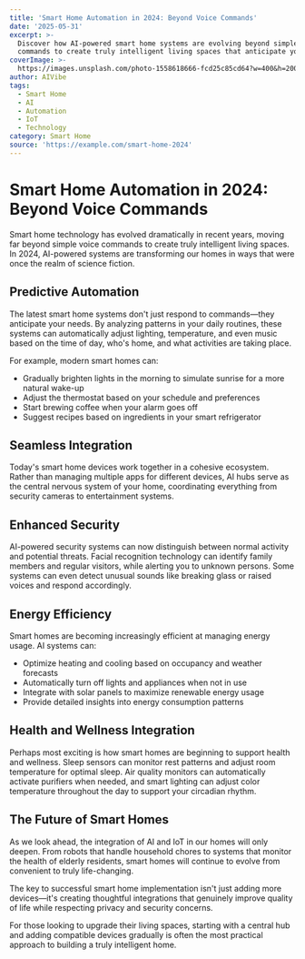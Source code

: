 ```yaml
---
title: 'Smart Home Automation in 2024: Beyond Voice Commands'
date: '2025-05-31'
excerpt: >-
  Discover how AI-powered smart home systems are evolving beyond simple voice
  commands to create truly intelligent living spaces that anticipate your needs.
coverImage: >-
  https://images.unsplash.com/photo-1558618666-fcd25c85cd64?w=400&h=200&fit=crop&auto=format
author: AIVibe
tags:
  - Smart Home
  - AI
  - Automation
  - IoT
  - Technology
category: Smart Home
source: 'https://example.com/smart-home-2024'
---
```


# Smart Home Automation in 2024: Beyond Voice Commands

Smart home technology has evolved dramatically in recent years, moving far beyond simple voice commands to create truly intelligent living spaces. In 2024, AI-powered systems are transforming our homes in ways that were once the realm of science fiction.

## Predictive Automation

The latest smart home systems don't just respond to commands—they anticipate your needs. By analyzing patterns in your daily routines, these systems can automatically adjust lighting, temperature, and even music based on the time of day, who's home, and what activities are taking place.

For example, modern smart homes can:
- Gradually brighten lights in the morning to simulate sunrise for a more natural wake-up
- Adjust the thermostat based on your schedule and preferences
- Start brewing coffee when your alarm goes off
- Suggest recipes based on ingredients in your smart refrigerator

## Seamless Integration

Today's smart home devices work together in a cohesive ecosystem. Rather than managing multiple apps for different devices, AI hubs serve as the central nervous system of your home, coordinating everything from security cameras to entertainment systems.

## Enhanced Security

AI-powered security systems can now distinguish between normal activity and potential threats. Facial recognition technology can identify family members and regular visitors, while alerting you to unknown persons. Some systems can even detect unusual sounds like breaking glass or raised voices and respond accordingly.

## Energy Efficiency

Smart homes are becoming increasingly efficient at managing energy usage. AI systems can:
- Optimize heating and cooling based on occupancy and weather forecasts
- Automatically turn off lights and appliances when not in use
- Integrate with solar panels to maximize renewable energy usage
- Provide detailed insights into energy consumption patterns

## Health and Wellness Integration

Perhaps most exciting is how smart homes are beginning to support health and wellness. Sleep sensors can monitor rest patterns and adjust room temperature for optimal sleep. Air quality monitors can automatically activate purifiers when needed, and smart lighting can adjust color temperature throughout the day to support your circadian rhythm.

## The Future of Smart Homes

As we look ahead, the integration of AI and IoT in our homes will only deepen. From robots that handle household chores to systems that monitor the health of elderly residents, smart homes will continue to evolve from convenient to truly life-changing.

The key to successful smart home implementation isn't just adding more devices—it's creating thoughtful integrations that genuinely improve quality of life while respecting privacy and security concerns.

For those looking to upgrade their living spaces, starting with a central hub and adding compatible devices gradually is often the most practical approach to building a truly intelligent home.
